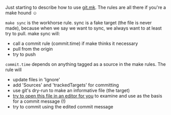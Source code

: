 
Just starting to describe how to use [git.mk](https://github.com/dushoff/makestuff/blob/master/git.mk). The rules are all there if you're a make hound ☺

`make sync` is the workhorse rule. sync is a fake target (the file is never made), because when we say we want to sync, we always want to at least try to pull. make sync will:
* call a commit rule (commit.time) if make thinks it necessary
* pull from the origin
* try to push

`commit.time` depends on anything tagged as a source in the make rules. The rule will
* update files in 'Ignore' 
* add 'Sources' and 'trackedTargets' for committing
* use git's dry-run to make an informative file (the target)
* [try to open this file in an editor for you](msedit.md) to examine and use as the basis for a commit message (!)
* try to commit using the edited commit message
